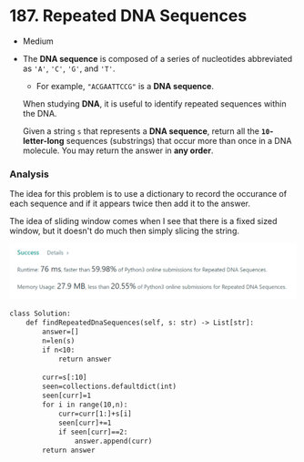 # 187. Repeated DNA Sequences

* Medium
*   The **DNA sequence** is composed of a series of nucleotides abbreviated as `'A'`, `'C'`, `'G'`, and `'T'`.

    * For example, `"ACGAATTCCG"` is a **DNA sequence**.

    When studying **DNA**, it is useful to identify repeated sequences within the DNA.

    Given a string `s` that represents a **DNA sequence**, return all the **`10`-letter-long** sequences (substrings) that occur more than once in a DNA molecule. You may return the answer in **any order**.

### Analysis&#x20;

The idea for this problem is to use a dictionary to record the occurance of each sequence and if it appears twice then add it to the answer.&#x20;

The idea of sliding window comes when I see that there is a fixed sized window, but it doesn't do much then simply slicing the string.&#x20;

![](<../.gitbook/assets/image (20) (1) (1) (1).png>)

```
class Solution:
    def findRepeatedDnaSequences(self, s: str) -> List[str]:
        answer=[]
        n=len(s)
        if n<10:
            return answer
        
        curr=s[:10]
        seen=collections.defaultdict(int)
        seen[curr]=1
        for i in range(10,n):
            curr=curr[1:]+s[i]
            seen[curr]+=1
            if seen[curr]==2:
                answer.append(curr)
        return answer
```
